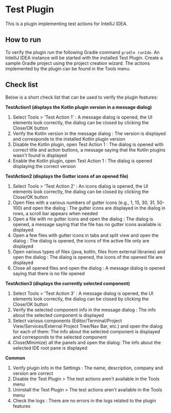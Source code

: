 # Test Plugin

This is a plugin implementing test actions for IntelliJ IDEA. 

## How to run
To verify the plugin run the following Gradle command `gradle runIde`.
An IntelliJ IDEA instance will be started with the installed Test Plugin. 
Create a sample Gradle project using the project creation wizard.
The actions implemented by the plugin can be found in the Tools menu.

## Check list 
Below is a short check list that can be used to verify the plugin features:

**TestAction1 (displays the Kotlin plugin version in a message dialog)**
1. Select Tools > 'Test Action 1' : A message dialog is opened, the UI elements look correctly, the dialog can be closed by clicking the Close/OK button
2. Verify the Kotlin version in the message dialog : The version is displayed and corresponds to the installed Kotlin plugin version
3. Disable the Kotlin plugin, open Test Action 1 : The dialog is opened with correct title and action buttons, a message saying that the Kotlin plugins wasn't found is displayed
4. Enable the Kotlin plugin, open Test Action 1 : The dialog is opened displaying the correct version

**TestAction2 (displays the Gutter icons of an opened file)**
1. Select Tools > 'Test Action 2' : An icons dialog is opened, the UI elements look correctly, the dialog can be closed by clicking the Close/OK button
2. Open files with a various numbers of gutter icons (e.g., 1, 15, 30, 31, 50-100) and open the dialog : The gutter icons are displayed in the dialog in rows, a scroll bar appears when needed
3. Open a file with no gutter icons and open the dialog : The dialog is opened, a message saying that the file has no gutter icons available is displayed
4. Open a few files with gutter icons in tabs and split view and open the dialog : The dialog is opened, the icons of the active file only are displayed
5. Open various types of files (java, kotlin, files from external libraries) and open the dialog : The dialog is opened, the icons of the opened file are displayed
6. Close all opened files and open the dialog : A message dialog is opened saying that there is no file opened

**TestAction3 (displays the currently selected component)**
1. Select Tools > 'Test Action 3' : A message dialog is opened, the UI elements look correctly, the dialog can be closed by clicking the Close/OK button
2. Verify the selected component info in the message dialog : The info about the selected component is displayed 
3. Select various components (Editor/Terminal/Project View/Services/External Project Tree/Nav Bar, etc.) and open the dialog for each of them: The info about the selected component is displayed and corresponds to the selected component
4. Close(Minimize) all the panels and open the dialog: The info about the selected IDE root pane is displayed

**Common**
1. Verify plugin info in the Settings : The name, description, company and version are correct
2. Disable the Test Plugin > The test actions aren't available in the Tools menu
3. Uninstall the Test Plugin > The test actions aren't available in the Tools menu
4. Check the logs : There are no errors in the logs related to the plugin features